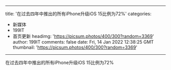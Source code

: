 
---
title: '在过去四年中推出的所有iPhone升级iOS 15比例为72%'
categories: 
 - 新媒体
 - 199IT
 - 首页更新
headimg: 'https://picsum.photos/400/300?random=3369'
author: 199IT
comments: false
date: Fri, 14 Jan 2022 12:38:25 GMT
thumbnail: 'https://picsum.photos/400/300?random=3369'
---

<div>   
在过去四年中推出的所有iPhone升级iOS 15比例为72%  
</div>
            